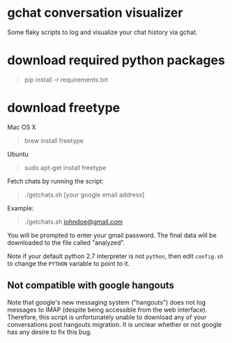 gchat conversation visualizer
=============================

Some flaky scripts to log and visualize your chat history via gchat.

# download required python packages

> pip install -r requirements.txt

# download freetype

Mac OS X
> brew install freetype 

Ubuntu
> sudo apt-get install freetype

Fetch chats by running the script:

> ./getchats.sh [your google email address]

Example:
> ./getchats.sh johndoe@gmail.com 

You will be prompted to enter your gmail password. The final data will be downloaded to the file called "analyzed".

Note if your default python 2.7 interpreter is not `python`, then edit `config.sh` to change the `PYTHON` variable to point to it.


Not compatible with google hangouts
-----------------------------------
Note that google's new messaging system ("hangouts") does not log messages to IMAP (despite being accessible from the web interface). Therefore, this script is unfortunately unable to download any of your conversations post hangouts migration. It is unclear whether or not google has any desire to fix this bug. 
